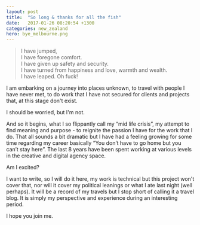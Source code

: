 ```yaml
---
layout: post
title:  "So long & thanks for all the fish"
date:   2017-01-26 08:20:54 +1300
categories: new_zealand
hero: bye_melbourne.png
---
```

> I have jumped,  
> I have foregone comfort.  
> I have given up safety and security.  
> I have turned from happiness and love, warmth and wealth.  
> I have leaped.
> Oh fuck!

I am embarking on a journey into places unknown, to travel with people I have never met, to do work that I have not secured for clients and projects that, at this stage don't exist.

I should be worried, but I'm not.

And so it begins, what I so flippantly call my “mid life crisis”, my attempt to find meaning and purpose - to reignite the passion I have for the work that I do. That all sounds a bit dramatic but I have had a feeling growing for some time regarding my career basically “You don’t have to go home but you can’t stay here”. The last 8 years have been spent working at various levels in the creative and digital agency space.

Am I excited?

I want to write, so I will do it here, my work is technical but this project won't cover that, nor will it cover my political leanings or what I ate last night (well perhaps). It will be a record of my travels but I stop short of calling it a travel blog. It is simply my perspective and experience during an interesting period.

I hope you join me.
